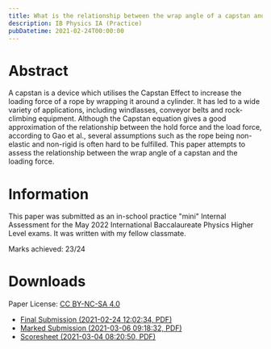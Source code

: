 ```yaml
---
title: What is the relationship between the wrap angle of a capstan and the loading force?
description: IB Physics IA (Practice)
pubDatetime: 2021-02-24T00:00:00
---
```


# Abstract

A capstan is a device which utilises the Capstan Effect to increase the loading force of a rope by wrapping it around a cylinder. It has led to a wide variety of applications, including windlasses, conveyor belts and rock-climbing equipment. Although the Capstan equation gives a good approximation of the relationship between the hold force and the load force, according to Gao et al., several assumptions such as the rope being non-elastic and non-rigid is often hard to be fulfilled. This paper attempts to assess the relationship between the wrap angle of a capstan and the loading force.

# Information

This paper was submitted as an in-school practice "mini" Internal Assessment for the May 2022 International Baccalaureate Physics Higher Level exams. It was written with my fellow classmate.

Marks achieved: 23/24

# Downloads

Paper License: [CC BY-NC-SA 4.0](https://creativecommons.org/licenses/by-nc-sa/4.0/)

- [Final Submission (2021-02-24 12:02:34, PDF)](https://assets.ylcheung.com/papers/6/PhysicsMiniIA_raw.pdf)
- [Marked Submission (2021-03-06 09:18:32, PDF)](https://assets.ylcheung.com/papers/6/PhysicsMiniIA_marked.pdf)
- [Scoresheet (2021-03-04 08:20:50, PDF)](https://assets.ylcheung.com/papers/6/PhysicsMiniIA_scoreSheet.pdf)
